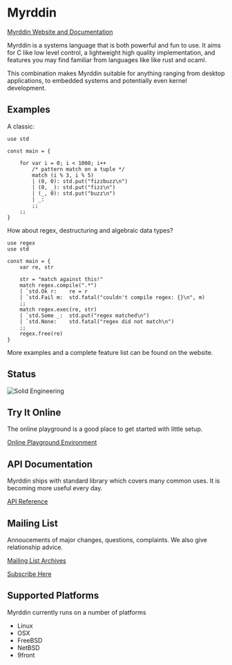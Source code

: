 # Myrddin
[Myrddin Website and Documentation](https://myrlang.org/)

Myrddin is a systems language that is both powerful and fun to use.
It aims for C like low level control, a lightweight high quality implementation,
and features you may find familiar from languages like like rust and ocaml.

This combination makes Myrddin suitable for anything ranging from desktop
applications, to embedded systems and potentially even kernel development.

## Examples
A classic:

```
use std

const main = {

	for var i = 0; i < 1000; i++
		/* pattern match on a tuple */
		match (i % 3, i % 5)
		| (0, 0): std.put("fizzbuzz\n")
		| (0, _): std.put("fizz\n")
		| (_, 0): std.put("buzz\n")
		| _:
		;;
	;;
}
```

How about regex, destructuring and algebraic data types?

```
use regex
use std

const main = {
	var re, str

	str = "match against this!"
	match regex.compile(".*")
	| `std.Ok r:	re = r
	| `std.Fail m:	std.fatal("couldn't compile regex: {}\n", m)
	;;
	match regex.exec(re, str)
	| `std.Some _:  std.put("regex matched\n")
	| `std.None:	std.fatal("regex did not match\n")
	;;
	regex.free(re)
}
```

More examples and a complete feature list can be found on the website.

## Status
![Solid Engineering](https://myrlang.org/tacoma-narrows.jpg "Solid Engineering")


## Try It Online
The online playground is a good place to get started with little setup.

[Online Playground Environment](https://myrlang.org/playground)

## API Documentation
Myrddin ships with standard library which covers many common uses. It is becoming
more useful every day.

[API Reference](https://myrlang.org/doc/)

## Mailing List
Annoucements of major changes, questions, complaints. We also give relationship advice.

[Mailing List Archives](http://eigenstate.org/archive/myrddin-dev/)

[Subscribe Here](https://myrlang.org/list-subscribe)

## Supported Platforms
Myrddin currently runs on a number of platforms

- Linux
- OSX
- FreeBSD
- NetBSD
- 9front
